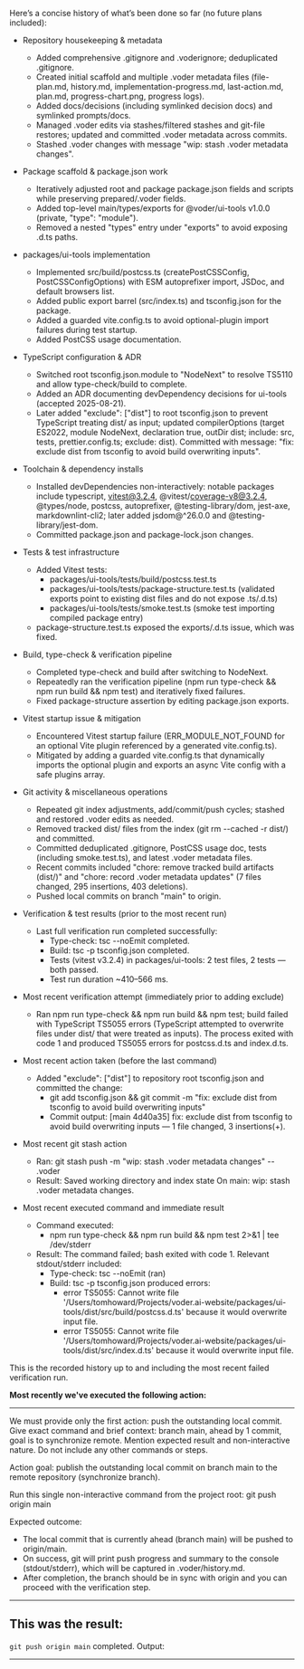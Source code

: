 Here’s a concise history of what’s been done so far (no future plans included):

- Repository housekeeping & metadata
  - Added comprehensive .gitignore and .voderignore; deduplicated .gitignore.
  - Created initial scaffold and multiple .voder metadata files (file-plan.md, history.md, implementation-progress.md, last-action.md, plan.md, progress-chart.png, progress logs).
  - Added docs/decisions (including symlinked decision docs) and symlinked prompts/docs.
  - Managed .voder edits via stashes/filtered stashes and git-file restores; updated and committed .voder metadata across commits.
  - Stashed .voder changes with message "wip: stash .voder metadata changes".

- Package scaffold & package.json work
  - Iteratively adjusted root and package package.json fields and scripts while preserving prepared/.voder fields.
  - Added top-level main/types/exports for @voder/ui-tools v1.0.0 (private, "type": "module").
  - Removed a nested "types" entry under "exports" to avoid exposing .d.ts paths.

- packages/ui-tools implementation
  - Implemented src/build/postcss.ts (createPostCSSConfig, PostCSSConfigOptions) with ESM autoprefixer import, JSDoc, and default browsers list.
  - Added public export barrel (src/index.ts) and tsconfig.json for the package.
  - Added a guarded vite.config.ts to avoid optional-plugin import failures during test startup.
  - Added PostCSS usage documentation.

- TypeScript configuration & ADR
  - Switched root tsconfig.json.module to "NodeNext" to resolve TS5110 and allow type-check/build to complete.
  - Added an ADR documenting devDependency decisions for ui-tools (accepted 2025-08-21).
  - Later added "exclude": ["dist"] to root tsconfig.json to prevent TypeScript treating dist/ as input; updated compilerOptions (target ES2022, module NodeNext, declaration true, outDir dist; include: src, tests, prettier.config.ts; exclude: dist). Committed with message: "fix: exclude dist from tsconfig to avoid build overwriting inputs".

- Toolchain & dependency installs
  - Installed devDependencies non-interactively: notable packages include typescript, vitest@3.2.4, @vitest/coverage-v8@3.2.4, @types/node, postcss, autoprefixer, @testing-library/dom, jest-axe, markdownlint-cli2; later added jsdom@^26.0.0 and @testing-library/jest-dom.
  - Committed package.json and package-lock.json changes.

- Tests & test infrastructure
  - Added Vitest tests:
    - packages/ui-tools/tests/build/postcss.test.ts
    - packages/ui-tools/tests/package-structure.test.ts (validated exports point to existing dist files and do not expose .ts/.d.ts)
    - packages/ui-tools/tests/smoke.test.ts (smoke test importing compiled package entry)
  - package-structure.test.ts exposed the exports/.d.ts issue, which was fixed.

- Build, type-check & verification pipeline
  - Completed type-check and build after switching to NodeNext.
  - Repeatedly ran the verification pipeline (npm run type-check && npm run build && npm test) and iteratively fixed failures.
  - Fixed package-structure assertion by editing package.json exports.

- Vitest startup issue & mitigation
  - Encountered Vitest startup failure (ERR_MODULE_NOT_FOUND for an optional Vite plugin referenced by a generated vite.config.ts).
  - Mitigated by adding a guarded vite.config.ts that dynamically imports the optional plugin and exports an async Vite config with a safe plugins array.

- Git activity & miscellaneous operations
  - Repeated git index adjustments, add/commit/push cycles; stashed and restored .voder edits as needed.
  - Removed tracked dist/ files from the index (git rm --cached -r dist/) and committed.
  - Committed deduplicated .gitignore, PostCSS usage doc, tests (including smoke.test.ts), and latest .voder metadata files.
  - Recent commits included "chore: remove tracked build artifacts (dist/)" and "chore: record .voder metadata updates" (7 files changed, 295 insertions, 403 deletions).
  - Pushed local commits on branch "main" to origin.

- Verification & test results (prior to the most recent run)
  - Last full verification run completed successfully:
    - Type-check: tsc --noEmit completed.
    - Build: tsc -p tsconfig.json completed.
    - Tests (vitest v3.2.4) in packages/ui-tools: 2 test files, 2 tests — both passed.
    - Test run duration ~410–566 ms.

- Most recent verification attempt (immediately prior to adding exclude)
  - Ran npm run type-check && npm run build && npm test; build failed with TypeScript TS5055 errors (TypeScript attempted to overwrite files under dist/ that were treated as inputs). The process exited with code 1 and produced TS5055 errors for postcss.d.ts and index.d.ts.

- Most recent action taken (before the last command)
  - Added "exclude": ["dist"] to repository root tsconfig.json and committed the change:
    - git add tsconfig.json && git commit -m "fix: exclude dist from tsconfig to avoid build overwriting inputs"
    - Commit output: [main 4d40a35] fix: exclude dist from tsconfig to avoid build overwriting inputs — 1 file changed, 3 insertions(+).

- Most recent git stash action
  - Ran: git stash push -m "wip: stash .voder metadata changes" -- .voder
  - Result: Saved working directory and index state On main: wip: stash .voder metadata changes.

- Most recent executed command and immediate result
  - Command executed:
    - npm run type-check && npm run build && npm test 2>&1 | tee /dev/stderr
  - Result: The command failed; bash exited with code 1. Relevant stdout/stderr included:
    - Type-check: tsc --noEmit (ran)
    - Build: tsc -p tsconfig.json produced errors:
      - error TS5055: Cannot write file '/Users/tomhoward/Projects/voder.ai-website/packages/ui-tools/dist/src/build/postcss.d.ts' because it would overwrite input file.
      - error TS5055: Cannot write file '/Users/tomhoward/Projects/voder.ai-website/packages/ui-tools/dist/src/index.d.ts' because it would overwrite input file.

This is the recorded history up to and including the most recent failed verification run.

**Most recently we've executed the following action:**

---
<scratchpad>
We must provide only the first action: push the outstanding local commit. Give exact command and brief context: branch main, ahead by 1 commit, goal is to synchronize remote. Mention expected result and non-interactive nature. Do not include any other commands or steps.
</scratchpad>

Action goal: publish the outstanding local commit on branch main to the remote repository (synchronize branch).

Run this single non-interactive command from the project root:
git push origin main

Expected outcome:
- The local commit that is currently ahead (branch main) will be pushed to origin/main.
- On success, git will print push progress and summary to the console (stdout/stderr), which will be captured in .voder/history.md.
- After completion, the branch should be in sync with origin and you can proceed with the verification step.
---

**This was the result:**
---
`git push origin main` completed.
Output:

---
